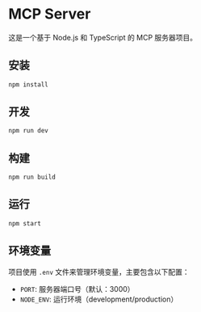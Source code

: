 # MCP Server

这是一个基于 Node.js 和 TypeScript 的 MCP 服务器项目。

## 安装

```bash
npm install
```

## 开发

```bash
npm run dev
```

## 构建

```bash
npm run build
```

## 运行

```bash
npm start
```

## 环境变量

项目使用 `.env` 文件来管理环境变量，主要包含以下配置：

- `PORT`: 服务器端口号（默认：3000）
- `NODE_ENV`: 运行环境（development/production）
